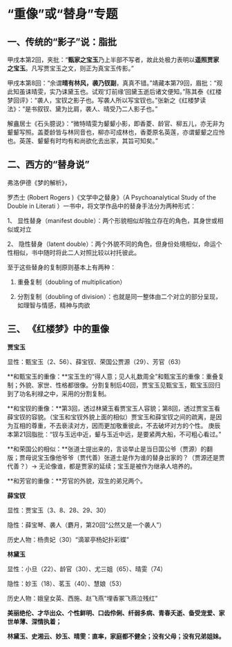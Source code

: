 # “重像”或“替身”专题

 

## 一、传统的“影子”说：脂批 

甲戌本第2回，夹批：“**甄家之宝玉**乃上半部不写者，故此处极力表明以**遥照贾家之宝玉**。凡写贾宝玉之文，则正为真宝玉传影。”

甲戌本第8回：“余谓**晴有林风，袭乃钗副**，真真不错。”靖藏本第79回，眉批：“观此知虽诔晴雯，实乃诔黛玉也。试观‘灯前缘’回黛玉逝后诸文便知。”陈其泰《红楼梦回评》：“袭人，宝钗之影子也。写袭人所以写宝钗也。”张新之《红楼梦读法》：“是书叙钗、黛为比肩，袭人、晴受乃二人影子也。”

解盦居士《石头臆说》：“微特晴雯为颦颦小影，即香菱、龄官、柳五儿，亦无非为颦颦写照。盖菱龄皆与林同音也，柳亦可成林也，香菱原名英莲，亦谓颦颦之应怜也。英莲、颦颦有时均有和尚欲化去出家，其旨可知矣。”

## 二、西方的“替身说” 

弗洛伊德《梦的解析》， 

罗杰士 (Robert Rogers )《文学中之替身》（A Psychoanalytical Study of the Double in Literati ）一书中，将文学作品中的替身手法分为两种形式：

1、 显性替身（manifest double）：两个形貌相似却独立存在的角色，其身世或相似或对立

2、 隐性替身（latent double）：两个外貌不同的角色，但身份处境相似，命运个性相似，书中随时将此二人对照比较以衬托彼此。

至于这些替身的复制原则基本上有两种：

1. 重叠复制（doubling of multiplication）

2. 分割复制（doubling of division）：也就是同一整体由二个对立的部分呈现，如理智与情感，精神与肉欲

## 三、 《红楼梦》中的重像 

**贾宝玉** 

显性：甄宝玉（2、56）、薛宝钗、荣国公贾源（29）、芳官（63）

**和甄宝玉的重像：**宝玉生的“得人意；见人礼数周全”和甄宝玉的重像：重叠复制；外貌、家世、性格都很像。分割复制后40回，贾宝玉见甄宝玉，甄宝玉回归到了功名利禄之中，采用的分割复制。 

**和宝钗的重像：**第3回，透过林黛玉看贾宝玉人容貌；第8回，透过贾宝玉看薛宝钗的容貌。（宝玉和宝钗外貌上面的相似）贾宝玉和薛宝钗之间的疏离，是因为互相的尊重，不去亵渎对方，因而更加敬重彼此，不去破坏对方的个性。 庚辰本第21回脂批：“钗与玉远中近，颦与玉近中远，是要紧两大船，不可粗心看过。”

**和荣国公的相似：**张道士提出来的，言谈举止是当日国公爷（贾源）的翻版；贾母说宝玉像他爷爷（贾代善）张道士是作为谁的替身出家的？（贾源还是贾代善？）→ 无论像谁，都是贾家的延续；宝玉是被作为继承人培养的。 

**和芳官的重像：**芳官的外貌，双生的弟兄两个。

**薛宝钗** 

显性：贾宝玉（3、8、28、29、30）

隐性：薛宝琴、袭人（麝月，第20回“公然又是一个袭人”）

历史人物：杨贵妃（30）“滴翠亭杨妃扑彩蝶”

**林黛玉** 

显性：小旦（22）、龄官（30）、尤三姐（65）、晴雯（74）

隐性：妙玉（18）、茗玉（40）、慧娘（53）

历史人物：娥皇女英、西施、赵飞燕“埋香冢飞燕泣残红”

**美丽绝伦、才华出众、个性鲜明、口齿伶俐、纤弱多病、青春夭逝、备受宠爱、家世单薄、深情执着；** 

**林黛玉、史湘云、妙玉、晴雯：直率，家庭都不健全；没有父母；没有兄弟姐妹。**
